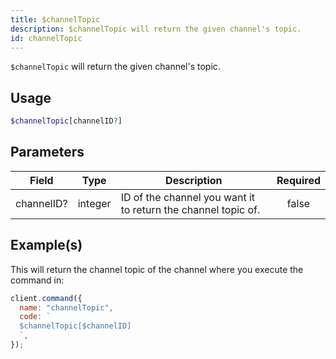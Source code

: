 ```yaml
---
title: $channelTopic
description: $channelTopic will return the given channel's topic.
id: channelTopic
---
```


`$channelTopic` will return the given channel's topic.

## Usage

```php
$channelTopic[channelID?]
```

## Parameters

| Field      | Type    | Description                                                   | Required |
| ---------- | ------- | ------------------------------------------------------------- | :------: |
| channelID? | integer | ID of the channel you want it to return the channel topic of. |  false   |

## Example(s)

This will return the channel topic of the channel where you execute the command in:

```javascript
client.command({
  name: "channelTopic",
  code: `
  $channelTopic[$channelID]
  `,
});
```
